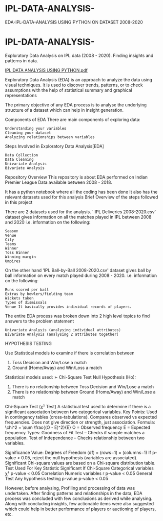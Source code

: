 # IPL-DATA-ANALYSIS-
EDA-IPL-DATA-ANALYSIS USING PYTHON ON DATASET 2008-2020

# IPL-DATA-ANALYSIS-
Exploratory Data Analysis on IPL data (2008 - 2020). Finding insights and patterns in data.

[IPL DATA ANALYSIS USING PYTHON.pdf](https://github.com/user-attachments/files/22234392/IPL.DATA.ANALYSIS.USING.PYTHON.pdf)

Exploratory Data Analysis (EDA) is an approach to analyze the data using visual techniques. It is used to discover trends, patterns, or to check assumptions with the help of statistical summary and graphical representations

The primary objective of any EDA process is to analyse the underlying structure of a dataset which can help in insight generation.

Components of EDA
There are main components of exploring data:

    Understanding your variables
    Cleaning your dataset
    Analyzing relationships between variables

Steps Involved in Exploratory Data Analysis[EDA]

    Data Collection
    Data Cleaning
    Univariate Analysis
    Bivariate Analysis

Repository Overview
This repository is about EDA performed on Indian Premier League Data available between 2008 - 2018.

It has a python notebook where all the coding has been done
It also has the relevant datasets used for this analysis
Brief Overview of the steps followed in this project

There are 2 datasets used for the analysis. ' IPL Deliveries 2008-2020.csv' dataset gives information on all the matches played in IPL between 2008 and 2020 i.e. information on the following:

    Season
    Venue
    City
    Teams
    Winner
    Toss Winner
    Winning margin
    Umpires

On the other hand 'IPL Ball-by-Ball 2008-2020.csv' dataset gives ball by ball information on every match played during 2008 - 2020.
i.e. information on the following:

    Runs scored per ball
    Extras by bowlers/fielding team
    Wickets taken
    Types of dismissals
    Venue It basically provides individual records of players.

The entire EDA process was broken down into 2 high level topics to find answers to the problem statement

    Univariate Analysis (analysing individual attributes)
    Bivariate Analysis (analysing 2 attributes together)

HYPOTHESIS TESTING 

Use Statistical models to examine if there is correlation between
1) Toss Decision and Win/Lose a match
2) Ground (Home/Away) and Win/Loss a match
   
Statistical models used:
➢ Chi-Square Test
Null Hypothesis (Ho):

1) There is no relationship between Toss Decision and Win/Lose a match
2) There is no relationship between Ground (Home/Away) and Win/Lose a match

Chi-Square Test (χ² Test)
A statistical test used to determine if there is a significant association between two categorical 
variables.
Key Points:
Used in contingency tables (cross-tabulations).
Compares observed vs expected frequencies.
Does not give direction or strength, just association.
Formula:
\chi^2 = \sum \frac{(O - E)^2}{E}
O = Observed frequency
E = Expected frequency
Types:
Goodness of Fit Test – Checks if sample matches a population.
Test of Independence – Checks relationship between two variables.

Significance Value:
Degrees of Freedom (df) = (rows−1) × (columns−1)
If p-value < 0.05, reject the null hypothesis (variables are associated).
Significant Chi-square values are based on a Chi-square distribution table.
Test Used For Key Statistic Significant If
Chi-Square Categorical variables χ² p-value < 0.05
Correlation Numeric variables r p-value < 0.05
General Test Any hypothesis testing p-value p-value < 0.05

However, before analysing, Profiling and processing of data was undertaken. After finding patterns and relationships in the data, EDA process was concluded with few conclusions as derived while analysing. Along with concluding insights, few actionable items were also suggested which could help in better performance of players or auctioning of players, etc.
